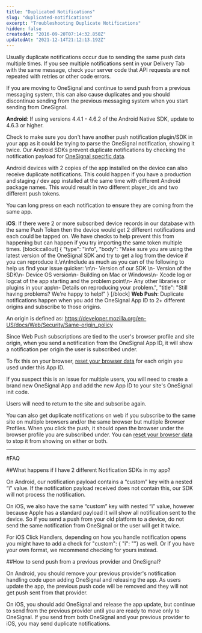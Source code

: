 ```yaml
---
title: "Duplicated Notifications"
slug: "duplicated-notifications"
excerpt: "Troubleshooting Duplicate Notifications"
hidden: false
createdAt: "2016-09-20T07:14:32.850Z"
updatedAt: "2021-12-14T21:12:13.192Z"
---
```

Usually duplicate notifications occur due to sending the same push data multiple times. If you see multiple notifications sent in your Delivery Tab with the same message, check your server code that API requests are not repeated with retries or other code errors.

If you are moving to OneSignal and continue to send push from a previous messaging system, this can also cause duplicates and you should discontinue sending from the previous messaging system when you start sending from OneSignal.

**Android**: If using versions 4.4.1 - 4.6.2 of the Android Native SDK, update to 4.6.3 or higher.

Check to make sure you don't have another push notification plugin/SDK in your app as it could be trying to parse the OneSignal notification, showing it twice. Our Android SDKs prevent duplicate notifications by checking the notification payload for [OneSignal specific data](https://documentation.onesignal.com/docs/duplicated-notifications#section-what-happens-if-i-have-2-different-notification-sd-ks-in-my-app).

Android devices with 2 copies of the app installed on the device can also receive duplicate notifications. This could happen if you have a production and staging / dev app installed at the same time with different Android package names. This would result in two different player_ids and two different push tokens.

You can long press on each notification to ensure they are coming from the same app.

**iOS**: If there were 2 or more subscribed device records in our database with the same Push Token then the device would get 2 different notifications and each could be tapped on. We have checks to help prevent this from happening but can happen if you try importing the same token multiple times.
[block:callout]
{
  "type": "info",
  "body": "Make sure you are using the latest version of the OneSignal SDK and try to get a log from the device if you can reproduce it.\n\nInclude as much as you can of the following to help us find your issue quicker: \n\n- Version of our SDK \n- Version of the SDK\n- Device OS version\n- Building on Mac or Windows\n- Xcode log or logcat of the app starting and the problem point\n- Any other libraries or plugins in your app\n- Details on reproducing your problem.",
  "title": "Still having problems? We're happy to help!"
}
[/block]
**Web Push**: Duplicate notifications happen when you add the OneSignal App ID to 2+ different origins and subscribe to those origins.

An origin is defined as: https://developer.mozilla.org/en-US/docs/Web/Security/Same-origin_policy

Since Web Push subscriptions are tied to the user's browser profile and site origin, when you send a notification from the OneSignal App ID, it will show a notification per origin the user is subscribed under.

To fix this on your browser, [reset your browser data](doc:troubleshooting-web-push#section-clearing-your-cache-and-resetting-push-permissions) for each origin you used under this App ID.

If you suspect this is an issue for multiple users, you will need to create a brand new OneSignal App and add the new App ID to your site's OneSignal init code.

Users will need to return to the site and subscribe again.

You can also get duplicate notifications on web if you subscribe to the same site on multiple browsers and/or the same browser but multiple Browser Profiles. When you click the push, it should open the browser under the browser profile you are subscribed under. You can [reset your browser data](doc:troubleshooting-web-push#section-clearing-your-cache-and-resetting-push-permissions) to stop it from showing on either or both.

----

#FAQ

##What happens if I have 2 different Notification SDKs in my app?

On Android, our notification payload contains a “custom” key with a nested “i” value. If the notification payload received does not contain this, our SDK will not process the notification.

On iOS, we also have the same “custom” key with nested “i” value, however because Apple has a standard payload it will show all notification sent to the device. So if you send a push from your old platform to a device, do not send the same notification from OneSignal or the user will get it twice.

For iOS Click Handlers, depending on how you handle notification opens you might have to add a check for "custom": { "i": ""} as well. Or if you have your own format, we recommend checking for yours instead.

##How to send push from a previous provider and OneSignal?

On Android, you should remove your previous provider's notification handling code upon adding OneSignal and releasing the app. As users update the app, the previous push code will be removed and they will not get push sent from that provider.

On iOS, you should add OneSignal and release the app update, but continue to send from the previous provider until you are ready to move only to OneSignal. If you send from both OneSignal and your previous provider to iOS, you may send duplicate notifications.